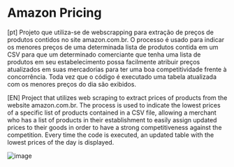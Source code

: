 # Amazon Pricing 
[pt]
  Projeto que utiliza-se de webscrapping  para extração de preços de produtos contidos no site amazon.com.br. O processo é usado para indicar os menores preços de uma determinada lista de produtos contida em um CSV para que um determinado comerciante que tenha uma lista de produtos em seu estabelecimento possa facilmente atribuir preços atualizados em suas mercadorias para ter uma boa competitividade frente à concorrência. Toda vez que o código é executado uma tabela atualizada com os menores preços do dia são exibidos.

[EN]
  Project that utilizes web scraping to extract prices of products from the website amazon.com.br. The process is used to indicate the lowest prices of a specific list of products contained in a CSV file, allowing a merchant who has a list of products in their establishment to easily assign updated prices to their goods in order to have a strong competitiveness against the competition. Every time the code is executed, an updated table with the lowest prices of the day is displayed.

![image](https://github.com/fredac86/Pricing_Amazon/assets/70711128/61a4c450-ad03-4b43-981d-9ce7b81e8d3e)


